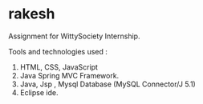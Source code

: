 # rakesh

Assignment for WittySociety Internship.

Tools and technologies used :

1. HTML, CSS, JavaScript
2. Java Spring MVC Framework.
3. Java, Jsp , Mysql Database (MySQL Connector/J 5.1)
3.  Eclipse ide.



